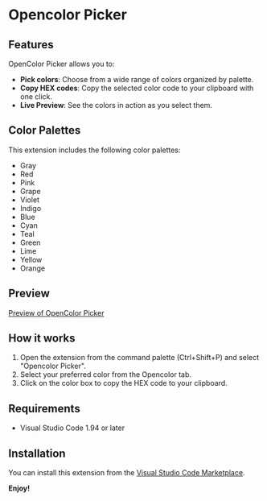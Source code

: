 # Opencolor Picker

## Features

OpenColor Picker allows you to:

- **Pick colors**: Choose from a wide range of colors organized by palette.
- **Copy HEX codes**: Copy the selected color code to your clipboard with one click.
- **Live Preview**: See the colors in action as you select them.

## Color Palettes

This extension includes the following color palettes:

- Gray
- Red
- Pink
- Grape
- Violet
- Indigo
- Blue
- Cyan
- Teal
- Green
- Lime
- Yellow
- Orange

## Preview

[Preview of OpenColor Picker](images/opencolor.gif)

## How it works

1. Open the extension from the command palette (Ctrl+Shift+P) and select "Opencolor Picker".
2. Select your preferred color from the Opencolor tab.
3. Click on the color box to copy the HEX code to your clipboard.

## Requirements

- Visual Studio Code 1.94 or later

## Installation

You can install this extension from the [Visual Studio Code Marketplace](https://marketplace.visualstudio.com/vscode).

**Enjoy!**
